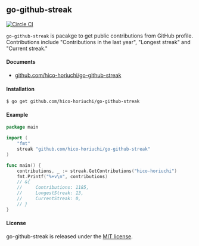 ## go-github-streak

[![Circle CI](https://circleci.com/gh/hico-horiuchi/go-github-streak.svg?style=shield)](https://circleci.com/gh/hico-horiuchi/go-github-streak)

`go-github-streak` is pacakge to get public contributions from GitHub profile.  
Contributions include "Contributions in the last year", "Longest streak" and "Current streak."

#### Documents

  - [github.com/hico-horiuchi/go-github-streak](http://godoc.org/github.com/hico-horiuchi/go-github-streak)

#### Installation

    $ go get github.com/hico-horiuchi/go-github-streak

#### Example

```go
package main

import (
	"fmt"
	streak "github.com/hico-horiuchi/go-github-streak"
)

func main() {
	contributions, _ := streak.GetContributions("hico-horiuchi")
	fmt.Printf("%+v\n", contributions)
    // &{
    //     Contributions: 1185,
    //     LongestStreak: 13,
    //     CurrentStreak: 0,
    // }
}
```

#### License

go-github-streak is released under the [MIT license](https://raw.githubusercontent.com/hico-horiuchi/go-github-streak/master/LICENSE).
